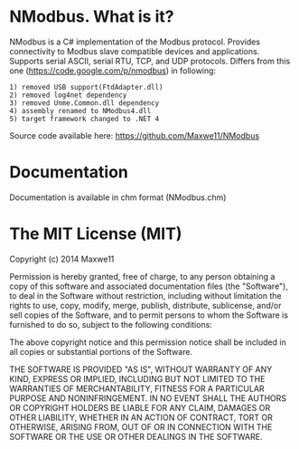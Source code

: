 NModbus. What is it? 
=======
NModbus is a C# implementation of the Modbus protocol.
Provides connectivity to Modbus slave compatible devices and applications.
Supports serial ASCII, serial RTU, TCP, and UDP protocols.
Differs from this one (https://code.google.com/p/nmodbus) in following:

    1) removed USB support(FtdAdapter.dll)
    2) removed log4net dependency
    3) removed Unme.Common.dll dependency
    4) assembly renamed to NModbus4.dll
    5) target framework changed to .NET 4
 
Source code available here: https://github.com/Maxwe11/NModbus

Documentation
=======
Documentation is available in chm format (NModbus.chm)


The MIT License (MIT)
=======
Copyright (c) 2014 Maxwe11

Permission is hereby granted, free of charge, to any person obtaining a copy
of this software and associated documentation files (the "Software"), to deal
in the Software without restriction, including without limitation the rights
to use, copy, modify, merge, publish, distribute, sublicense, and/or sell
copies of the Software, and to permit persons to whom the Software is
furnished to do so, subject to the following conditions:

The above copyright notice and this permission notice shall be included in
all copies or substantial portions of the Software.

THE SOFTWARE IS PROVIDED "AS IS", WITHOUT WARRANTY OF ANY KIND, EXPRESS OR
IMPLIED, INCLUDING BUT NOT LIMITED TO THE WARRANTIES OF MERCHANTABILITY,
FITNESS FOR A PARTICULAR PURPOSE AND NONINFRINGEMENT. IN NO EVENT SHALL THE
AUTHORS OR COPYRIGHT HOLDERS BE LIABLE FOR ANY CLAIM, DAMAGES OR OTHER
LIABILITY, WHETHER IN AN ACTION OF CONTRACT, TORT OR OTHERWISE, ARISING FROM,
OUT OF OR IN CONNECTION WITH THE SOFTWARE OR THE USE OR OTHER DEALINGS IN
THE SOFTWARE.
